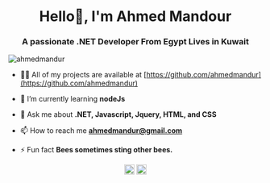 <h1 align="center">Hello👋, I'm Ahmed Mandour</h1>
<h3 align="center">A passionate .NET Developer From Egypt Lives in Kuwait</h3>

<p align="left"> <img src="https://komarev.com/ghpvc/?username=ahmedmandur" alt="ahmedmandur" /> </p>

- 👨‍💻 All of my projects are available at [https://github.com/ahmedmandur](https://github.com/ahmedmandur)

- 🌱 I’m currently learning **nodeJs**
 
- 💬 Ask me about **.NET, Javascript, Jquery, HTML, and CSS**

- 📫 How to reach me **ahmedmandur@gmail.com**

- ⚡ Fun fact **Bees sometimes sting other bees.**

<p align="center">
<a href="https://linkedin.com/in/ahmedmandur" target="blank"><img align="center" src="https://cdn.jsdelivr.net/npm/simple-icons@3.0.1/icons/linkedin.svg" alt="ahmedmandur" height="20" width="20" /></a>
<a href="https://instagram.com/imandur" target="blank"><img align="center" src="https://cdn.jsdelivr.net/npm/simple-icons@3.0.1/icons/instagram.svg" alt="imandur" height="20" width="20" /></a>
</p>
